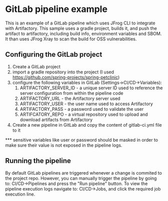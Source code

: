 # GitLab pipeline example
This is an example of a GitLab pipeline which uses JFrog CLI to integrate with Artifactory.
This sample uses a gradle project, builds it, and push the artifact to artifactory, including build info, environment variables and SBOM.
It than uses JFrog Xray to scan the build for OSS vulnerabilities.

## Configuring the GitLab project
1. Create a GitLab project
2. import a gradle repository into the project (I used https://github.com/spring-projects/spring-petclinic)
3. configure the following variables in GitLab (Settings->CI/CD->Variables):
   1. ARTIFACTORY_SERVER_ID - a unique server ID used to reference the server configuration from within the pipeline code
   2. ARTIFACTORY_URL - the Artifactory server used
   3. ARTIFACTORY_USER - the user name used to access Artifactory
   4. ARTIFACTORY_PASS - a password used to validate the user
   5. ARTIFCATORY_REPO - a virtual repository used to upload and download artifacts from Artifactory
4. Create a new pipeline in GitLab and copy the content of gitlab-ci.yml file to it

*** sensitive variables like user or password should be masked in order to make sure their value is not exposed in the pipeline logs.

## Running the pipeline
By default GitLab pipelines are triggered whenever a change is commited to the project repo.
However, you can manually trigger the pipeline by going to: CI/CD->Pipelines and press the "Run pipeline" button.
To view the pipeline execution logs navigate to: CI/CD->Jobs, and click the required job execution line.

